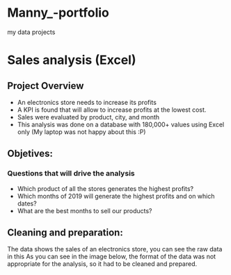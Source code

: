 # Manny_-portfolio
my data projects

# Sales analysis (Excel)

## Project Overview
- An electronics store needs to increase its profits
- A KPI is found that will allow to increase profits at the lowest cost.
- Sales were evaluated by product, city, and month
- This analysis was done on a database with 180,000+ values using Excel only 
(My laptop was not happy about this :P)

## Objetives:
### Questions that will drive the analysis
- Which product of all the stores generates the highest profits?
- Which months of 2019 will generate the highest profits and on which dates?
- What are the best months to sell our products?

## Cleaning and preparation:
The data shows the sales of an electronics store, you can see the raw data in this 
As you can see in the image below, the format of the data was not appropriate for the analysis, so it had to be cleaned and prepared. 
